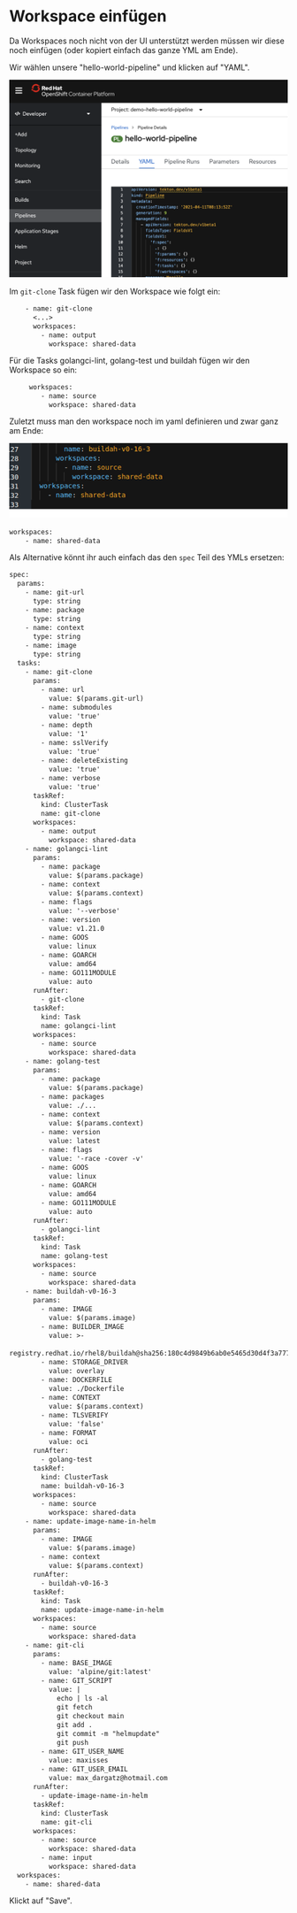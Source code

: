 # Workspace einfügen

Da Workspaces noch nicht von der UI unterstützt werden müssen wir diese noch einfügen \(oder kopiert einfach das ganze YML am Ende\).

Wir wählen unsere "hello-world-pipeline" und klicken auf "YAML".

![](../../../.gitbook/assets/screenshot-2021-04-14-at-22.26.23.png)

Im `git-clone` Task fügen wir den Workspace wie folgt ein:

```text
    - name: git-clone
      <...>
      workspaces:
        - name: output
          workspace: shared-data
```

Für die Tasks golangci-lint, golang-test und buildah fügen wir den Workspace so ein:

```text
     workspaces:
        - name: source
          workspace: shared-data
```

Zuletzt muss man den workspace noch im yaml definieren und zwar ganz am Ende:

![](../../../.gitbook/assets/image%20%28171%29.png)

```text
workspaces:
    - name: shared-data
```

Als Alternative könnt ihr auch einfach das den `spec` Teil des YMLs ersetzen:

```text
spec:
  params:
    - name: git-url
      type: string
    - name: package
      type: string
    - name: context
      type: string
    - name: image
      type: string
  tasks:
    - name: git-clone
      params:
        - name: url
          value: $(params.git-url)
        - name: submodules
          value: 'true'
        - name: depth
          value: '1'
        - name: sslVerify
          value: 'true'
        - name: deleteExisting
          value: 'true'
        - name: verbose
          value: 'true'
      taskRef:
        kind: ClusterTask
        name: git-clone
      workspaces:
        - name: output
          workspace: shared-data
    - name: golangci-lint
      params:
        - name: package
          value: $(params.package)
        - name: context
          value: $(params.context)
        - name: flags
          value: '--verbose'
        - name: version
          value: v1.21.0
        - name: GOOS
          value: linux
        - name: GOARCH
          value: amd64
        - name: GO111MODULE
          value: auto
      runAfter:
        - git-clone
      taskRef:
        kind: Task
        name: golangci-lint
      workspaces:
        - name: source
          workspace: shared-data
    - name: golang-test
      params:
        - name: package
          value: $(params.package)
        - name: packages
          value: ./...
        - name: context
          value: $(params.context)
        - name: version
          value: latest
        - name: flags
          value: '-race -cover -v'
        - name: GOOS
          value: linux
        - name: GOARCH
          value: amd64
        - name: GO111MODULE
          value: auto
      runAfter:
        - golangci-lint
      taskRef:
        kind: Task
        name: golang-test
      workspaces:
        - name: source
          workspace: shared-data
    - name: buildah-v0-16-3
      params:
        - name: IMAGE
          value: $(params.image)
        - name: BUILDER_IMAGE
          value: >-
            registry.redhat.io/rhel8/buildah@sha256:180c4d9849b6ab0e5465d30d4f3a77765cf0d852ca1cb1efb59d6e8c9f90d467
        - name: STORAGE_DRIVER
          value: overlay
        - name: DOCKERFILE
          value: ./Dockerfile
        - name: CONTEXT
          value: $(params.context)
        - name: TLSVERIFY
          value: 'false'
        - name: FORMAT
          value: oci
      runAfter:
        - golang-test
      taskRef:
        kind: ClusterTask
        name: buildah-v0-16-3
      workspaces:
        - name: source
          workspace: shared-data
    - name: update-image-name-in-helm
      params:
        - name: IMAGE
          value: $(params.image)
        - name: context
          value: $(params.context)
      runAfter:
        - buildah-v0-16-3
      taskRef:
        kind: Task
        name: update-image-name-in-helm
      workspaces:
        - name: source
          workspace: shared-data
    - name: git-cli
      params:
        - name: BASE_IMAGE
          value: 'alpine/git:latest'
        - name: GIT_SCRIPT
          value: |
            echo | ls -al
            git fetch
            git checkout main
            git add .
            git commit -m "helmupdate"
            git push
        - name: GIT_USER_NAME
          value: maxisses
        - name: GIT_USER_EMAIL
          value: max_dargatz@hotmail.com
      runAfter:
        - update-image-name-in-helm
      taskRef:
        kind: ClusterTask
        name: git-cli
      workspaces:
        - name: source
          workspace: shared-data
        - name: input
          workspace: shared-data
  workspaces:
    - name: shared-data

```

Klickt auf "Save".

